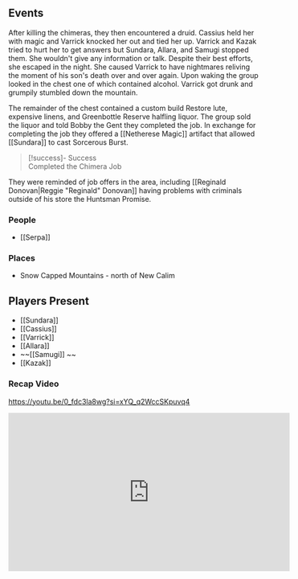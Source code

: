 ## Events
After killing the chimeras, they then encountered a druid. Cassius held her with magic and Varrick knocked her out and tied her up. Varrick and Kazak tried to hurt her to get answers but Sundara, Allara, and Samugi stopped them. She wouldn't give any information or talk. Despite their best efforts, she escaped in the night. She caused Varrick to have nightmares reliving the moment of his son's death over and over again. Upon waking the group looked in the chest one of which contained alcohol. Varrick got drunk and grumpily stumbled down the mountain.

The remainder of the chest contained a custom build Restore lute, expensive linens, and Greenbottle Reserve halfling liquor. The group sold the liquor and told Bobby the Gent they completed the job. In exchange for completing the job they offered a [[Netherese Magic]] artifact that allowed [[Sundara]] to cast Sorcerous Burst.

> [!success]- Success  
> Completed the Chimera Job

They were reminded of job offers in the area, including [[Reginald Donovan|Reggie "Reginald" Donovan]] having problems with criminals outside of his store the Huntsman Promise. 

### People
- [[Serpa]] 

### Places 
- Snow Capped Mountains - north of New Calim

## Players Present
- [[Sundara]] 
- [[Cassius]] 
- [[Varrick]] 
- [[Allara]] 
- ~~[[Samugi]] ~~ 
- [[Kazak]] 

### Recap Video

https://youtu.be/0_fdc3la8wg?si=xYQ_q2WccSKpuvq4

<iframe width="560" height="315" src="https://www.youtube.com/embed/0_fdc3la8wg?si=VuPawQfW-15ZLAt6" title="YouTube video player" frameborder="0" allow="accelerometer; autoplay; clipboard-write; encrypted-media; gyroscope; picture-in-picture; web-share" referrerpolicy="strict-origin-when-cross-origin" allowfullscreen></iframe>
